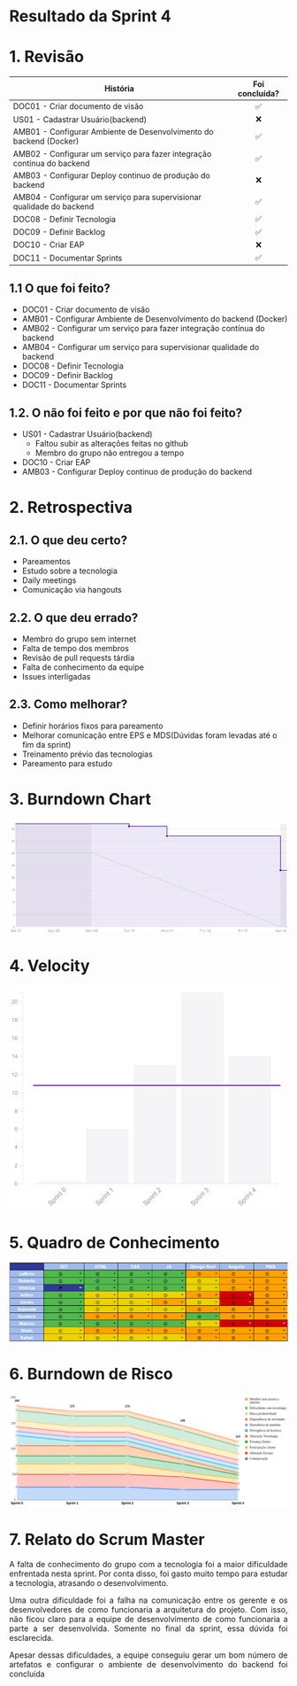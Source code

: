 # Resultado da Sprint 4

 # 1. Revisão

| História | Foi concluída? |
| -------- | :----: |
| DOC01 - Criar documento de visão | :white_check_mark: |
| US01 - Cadastrar Usuário(backend) | :x: |
| AMB01 - Configurar Ambiente de Desenvolvimento do backend (Docker) | :white_check_mark: |
| AMB02 - Configurar um serviço para fazer integração contínua do backend | :white_check_mark: |
| AMB03 - Configurar Deploy continuo de produção do backend | :x: |
| AMB04 - Configurar um serviço para supervisionar qualidade do backend | :white_check_mark: |
| DOC08 - Definir Tecnologia  | :white_check_mark: |
| DOC09 - Definir Backlog | :white_check_mark: |
| DOC10 - Criar EAP | :x: |
| DOC11 - Documentar Sprints | :white_check_mark: |


## 1.1 O que foi feito?
*  DOC01 - Criar documento de visão
*  AMB01 - Configurar Ambiente de Desenvolvimento do backend (Docker)
*  AMB02 - Configurar um serviço para fazer integração contínua do backend
*  AMB04 - Configurar um serviço para supervisionar qualidade do backend
*  DOC08 - Definir Tecnologia
*  DOC09 - Definir Backlog
*  DOC11 - Documentar Sprints

## 1.2. O não foi feito e por que não foi feito?

*  US01 - Cadastrar Usuário(backend)
    * Faltou subir as alterações feitas no github
    * Membro do grupo não entregou a tempo
*  DOC10 - Criar EAP
*  AMB03 - Configurar Deploy continuo de produção do backend

# 2. Retrospectiva

## 2.1. O que deu certo?  

* Pareamentos
* Estudo sobre a tecnologia
* Daily meetings
* Comunicação via hangouts


## 2.2. O que deu errado? 

* Membro do grupo sem internet
* Falta de tempo dos membros
* Revisão de pull requests tárdia
* Falta de conhecimento da equipe
* Issues interligadas

## 2.3. Como melhorar?

* Definir horários fixos para pareamento
* Melhorar comunicação entre EPS e MDS(Dúvidas foram levadas até o fim da sprint)
* Treinamento prévio das tecnologias 
* Pareamento para estudo


# 3. Burndown Chart
![Sprint 4 - Burndown](../../imagens/burndown/burndown4.png)

# 4. Velocity
![Sprint 4 - Velocity](../../imagens/velocity/velocity4.png)

# 5. Quadro de Conhecimento
![Sprint 4 - Quadro de conhecimento](../../imagens/quadro_conhecimento/quadro_conhecimento4.png)

# 6. Burndown de Risco
![Sprint 4 - Burndown de Risco](../../imagens/burndown_risco/burndown_risco4.png)

# 7. Relato do Scrum Master
<p align = "justify">
A falta de conhecimento do grupo com a tecnologia foi a maior dificuldade enfrentada nesta sprint. Por conta disso, foi gasto muito tempo para estudar a tecnologia, atrasando o desenvolvimento.
</p>
<p align = "justify">
Uma outra dificuldade foi a falha na comunicação entre os gerente e os desenvolvedores de como funcionaria a arquitetura do projeto. Com isso, não ficou claro para a equipe de desenvolvimento de como funcionaria a parte a ser desenvolvida. Somente no final da sprint, essa dúvida foi esclarecida.
</p>
<p align = "justify">
Apesar dessas dificuldades, a equipe conseguiu gerar um bom número de artefatos e configurar o ambiente de desenvolvimento do backend foi concluída
</p>
